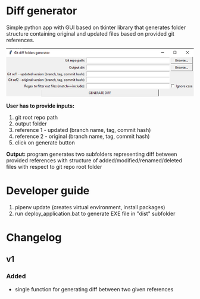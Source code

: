 # Diff generator

Simple python app with GUI based on tkinter library that generates folder structure containing original and updated files based on provided git references.

![Screenshot2023-05-18.png](Screenshot-main.png)

**User has to provide inputs:**
1. git root repo path
2. output folder
3. reference 1 - updated (branch name, tag, commit hash) 
4. reference 2 - original (branch name, tag, commit hash)
5. click on generate button

**Output:** program generates two subfolders representing diff between provided references with structure of added/modified/renamed/deleted files with respect to git repo root folder 

# Developer guide
1. pipenv update (creates virtual environment, install packages)
2. run deploy_application.bat to generate EXE file in "dist" subfolder

# Changelog

## v1

### Added
- single function for generating diff between two given references